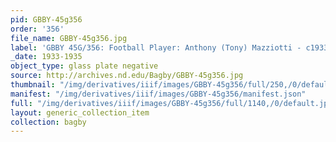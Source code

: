 ```yaml
---
pid: GBBY-45g356
order: '356'
file_name: GBBY-45g356.jpg
label: 'GBBY 45G/356: Football Player: Anthony (Tony) Mazziotti - c1933-1935'
_date: 1933-1935
object_type: glass plate negative
source: http://archives.nd.edu/Bagby/GBBY-45g356.jpg
thumbnail: "/img/derivatives/iiif/images/GBBY-45g356/full/250,/0/default.jpg"
manifest: "/img/derivatives/iiif/images/GBBY-45g356/manifest.json"
full: "/img/derivatives/iiif/images/GBBY-45g356/full/1140,/0/default.jpg"
layout: generic_collection_item
collection: bagby
---
```


